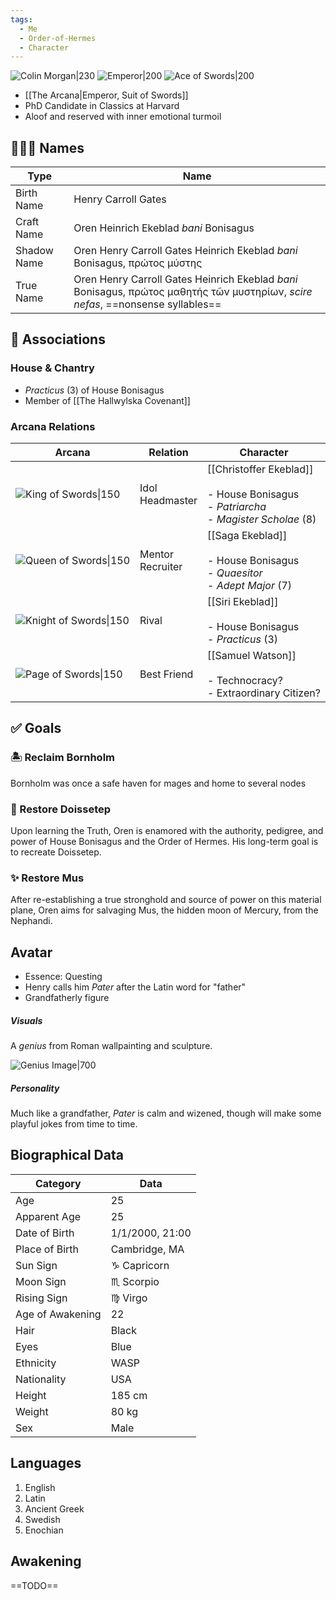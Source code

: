 ```yaml
---
tags:
  - Me
  - Order-of-Hermes
  - Character
---
```


![Colin Morgan|230](https://64.media.tumblr.com/cc7ab8ed2bb9bfa11d789f134029de18/tumblr_pnuz0uif9F1s1tlt7_1280.png) ![Emperor|200](https://upload.wikimedia.org/wikipedia/commons/c/c3/RWS_Tarot_04_Emperor.jpg) ![Ace of Swords|200](https://upload.wikimedia.org/wikipedia/commons/1/1a/Swords01.jpg)

- [[The Arcana|Emperor, Suit of Swords]]
- PhD Candidate in Classics at Harvard
- Aloof and reserved with inner emotional turmoil

## 🧙🏻‍♂️ Names
| Type        | Name                                                                                                                            |
| ----------- | ------------------------------------------------------------------------------------------------------------------------------- |
| Birth Name  | Henry Carroll Gates                                                                                                             |
| Craft Name  | Oren Heinrich Ekeblad *bani* Bonisagus                                                                                          |
| Shadow Name | Oren Henry Carroll Gates Heinrich Ekeblad _bani_ Bonisagus, πρώτος μύστης                                                       |
| True Name   | Oren Henry Carroll Gates Heinrich Ekeblad _bani_ Bonisagus, πρώτος μαθητής τῶν μυστηρίων, _scire nefas_, ==nonsense syllables== |

## 🔮 Associations

### House & Chantry
- *Practicus* (3) of House Bonisagus
- Member of [[The Hallwylska Covenant]]
### Arcana Relations
| Arcana                                                                                     | Relation            | Character                                                                                      |
| ------------------------------------------------------------------------------------------ | ------------------- | ---------------------------------------------------------------------------------------------- |
| ![King of Swords\|150](https://upload.wikimedia.org/wikipedia/commons/3/33/Swords14.jpg)   | Idol<br>Headmaster  | [[Christoffer Ekeblad]]<br><br>- House Bonisagus<br>- _Patriarcha_<br>- *Magister Scholae* (8) |
| ![Queen of Swords\|150](https://upload.wikimedia.org/wikipedia/commons/d/d4/Swords13.jpg)  | Mentor<br>Recruiter | [[Saga Ekeblad]]<br><br>- House Bonisagus<br>- _Quaesitor_<br>- *Adept Major* (7)              |
| ![Knight of Swords\|150](https://upload.wikimedia.org/wikipedia/commons/b/b0/Swords12.jpg) | Rival               | [[Siri Ekeblad]]<br><br>- House Bonisagus<br>- *Practicus* (3)                                 |
| ![Page of Swords\|150](https://upload.wikimedia.org/wikipedia/commons/4/4c/Swords11.jpg)   | Best Friend         | [[Samuel Watson]]<br><br>- Technocracy?<br>- Extraordinary Citizen?                            |

## ✅ Goals

### 🏝 Reclaim Bornholm
Bornholm was once a safe haven for mages and home to several nodes

### 🏰 Restore Doissetep 
Upon learning the Truth, Oren is enamored with the authority, pedigree, and power of House Bonisagus and the Order of Hermes. His long-term goal is to recreate Doissetep.

### ✨ Restore Mus
After re-establishing a true stronghold and source of power on this material plane, Oren aims for salvaging Mus, the hidden moon of Mercury, from the Nephandi.

## Avatar
- Essence: Questing 
- Henry calls him _Pater_ after the Latin word for "father"
- Grandfatherly figure 

##### Visuals
A _genius_ from Roman wallpainting and sculpture.

![Genius Image|700](https://upload.wikimedia.org/wikipedia/commons/thumb/d/dc/Wall_painting_-_lararium_-_Pompeii_%28VIII_2_or_3%29_-_Napoli_MAN_8905.jpg/2560px-Wall_painting_-_lararium_-_Pompeii_%28VIII_2_or_3%29_-_Napoli_MAN_8905.jpg)

##### Personality
Much like a grandfather, _Pater_ is calm and wizened, though will make some playful jokes from time to time.

## Biographical Data
| Category         | Data            |
| ---------------- | --------------- |
| Age              | 25              |
| Apparent Age     | 25              |
| Date of Birth    | 1/1/2000, 21:00 |
| Place of Birth   | Cambridge, MA   |
| Sun Sign         | ♑️ Capricorn    |
| Moon Sign        | ♏️ Scorpio      |
| Rising Sign      | ♍️ Virgo        |
| Age of Awakening | 22              |
| Hair             | Black           |
| Eyes             | Blue            |
| Ethnicity        | WASP            |
| Nationality      | USA             |
| Height           | 185 cm          |
| Weight           | 80 kg           |
| Sex              | Male            |

## Languages
1. English
2. Latin
3. Ancient Greek
4. Swedish
5. Enochian

## Awakening
==TODO==